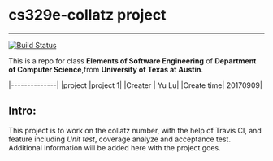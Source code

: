# cs329e-collatz project
----
[![Build Status](https://travis-ci.com/SuperYuLu/cs329e-collatz.svg?token=X7jP7aW4CTQYTcpeZ5qW&branch=dev)](https://travis-ci.com/SuperYuLu/cs329e-collatz)  

This is a repo for class **Elements of Software Engineering** of **Department of Computer Science**,from **University of Texas at Austin**.

|--------------|
|project |project 1|
|Creater | Yu Lu|
|Create time| 20170909|

## Intro:

This project is to work on the collatz number, with the help of Travis CI, and feature including *Unit test*, coverage analyze and acceptance test.
Additional information will be added here with the project goes.

